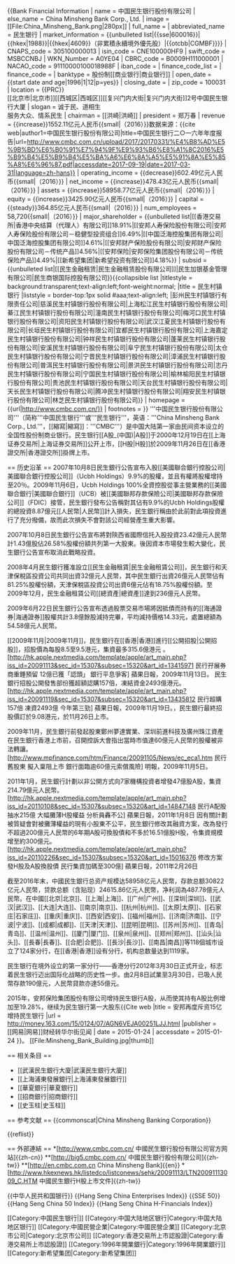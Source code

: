{{Bank Financial Information
| name = 中国民生银行股份有限公司
| else_name = China Minsheng Bank Corp., Ltd.
| image = [[File:China_Minsheng_Bank.png|280px]]
| full_name = 
| abbreviated_name = 民生银行
| market_information = {{unbulleted list|{{sse|600016}}|{{hkex|1988}}|{{hkex|4609}}（非累積永續境外優先股）|{{otcbb|CGMBF}}}}
| CNAPS_code = 305100000013
| isin_code = CNE100000HF9
| swift_code = MSBCCNBJ
| WKN_Number = A0YE04
| CBRC_code = B0009H111000001
| NACAO_code = 91110000100018988F
| iban_code =
| finance_code_list = 
| finance_code = 
| banktype = 股份制[[商业银行|商业银行]]
| open_date = {{start date and age|1996|1|12|p=yes}}
| closing_date =
| zip_code = 100031
| location = {{PRC}}<br>[[北京市|北京市]][[西城区|西城区]][[复兴门内大街|复兴门内大街]]2号中国民生银行大厦
| slogan = 诚于民、道相生<br/>服务大众、情系民生
| chairman = [[洪崎|洪崎]]
| president = 郑万春
| revenue = {{increase}}1552.11亿元人民币{{small|（2016）}}<ref name="report">数据来源：{{cite web|author1=中国民生银行股份有限公司|title=中国民生银行二○一六年年度报告|url=http://www.cmbc.com.cn/upload/2017/20170331/%E4%B8%AD%E5%9B%BD%E6%B0%91%E7%94%9F%E9%93%B6%E8%A1%8C2016%E5%B9%B4%E5%B9%B4%E5%BA%A6%E6%8A%A5%E5%91%8A%E5%85%A8%E6%96%87.pdf|accessdate=2017-09-19|date=2017-03-31|language=zh-hans}}</ref>
| operating_income = {{decrease}}602.49亿元人民币{{small|（2016）}}<ref name="report"></ref>
| net_income = {{increase}}478.43亿元人民币{{small|（2016）}}<ref name="report"></ref>
| assets = {{increase}}58958.77亿元人民币{{small|（2016）}}<ref name="report"></ref>
| equity = {{increase}}3425.90亿元人民币{{small|（2016）}}<ref name="report"></ref>
| capital = {{steady}}364.85亿元人民币{{small|（2016）}}<ref name="report"></ref>
| num_employees = 58,720{{small|（2016）}}<ref name="report"></ref>
| major_shareholder = {{unbulleted list|[[香港交易所|香港中央结算（代理人）有限公司]]18.91%|[[安邦人寿保险股份有限公司|安邦人寿保险股份有限公司－稳健型投资组合]]6.49%|[[中国泛海控股集团有限公司|中国泛海控股集团有限公司]]4.61%|[[安邦财产保险股份有限公司|安邦财产保险股份有限公司－传统产品]]4.56%|[[安邦保险|安邦保险集团股份有限公司－传统保险产品]]4.49%|[[新希望集团|新希望投资有限公司]]4.18%}}
| subsid = {{unbulleted list|[[民生金融租赁|民生金融租赁股份有限公司]]|民生加银基金管理有限公司|民生商银国际控股有限公司}}{{collapsible list
  |titlestyle = background:transparent;text-align:left;font-weight:normal;
  |title = 民生村镇银行
  |liststyle = border-top:1px solid #aaa;text-align:left;
|彭州民生村镇银行有限责任公司|慈溪民生村镇银行股份有限公司|上海松江民生村镇银行股份有限公司|綦江民生村镇银行股份有限公司|潼南民生村镇银行股份有限公司|梅河口民生村镇银行股份有限公司|资阳民生村镇银行股份有限公司|武汉江夏民生村镇银行股份有限公司|长垣民生村镇银行股份有限公司|宜都民生村镇银行股份有限公司|上海嘉定民生村镇银行股份有限公司|钟祥民生村镇银行股份有限公司|蓬莱民生村镇银行股份有限公司|安溪民生村镇银行股份有限公司|阜宁民生村镇银行股份有限公司|太仓民生村镇银行股份有限公司|宁晋民生村镇银行股份有限公司|漳浦民生村镇银行股份有限公司|普洱民生村镇银行股份有限公司|景洪民生村镇银行股份有限公司|志丹民生村镇银行股份有限公司|宁国民生村镇银行股份有限公司|榆林榆阳民生村镇银行股份有限公司|贵池民生村镇银行股份有限公司|天台民生村镇银行股份有限公司|天长民生村镇银行股份有限公司|腾冲民生村镇银行股份有限公司|翔安民生村镇银行股份有限公司|林芝民生村镇银行股份有限公司}}
| homepage = {{url|http://www.cmbc.com.cn/}}
| footnotes = 
}}
'''中国民生银行股份有限公司'''（简称'''中国民生银行'''或'''民生银行'''，英语：'''China Minsheng Bank Corp., Ltd.'''，[[縮寫|縮寫]]：'''CMBC'''）是中国大陆第一家由民间资本设立的全国性股份制商业银行。民生银行[[A股_(中国)|A股]]于2000年12月19日在[[上海证券交易所|上海证券交易所]]公开上市，[[H股|H股]]於2009年11月26日在[[香港證交所|香港證交所]]掛牌上市。

== 历史沿革 ==
2007年10月8日民生銀行公告宣布入股[[美國聯合銀行控股公司|美國聯合銀行控股公司]]（Ucbh Holdings）9.9%的股權，並且有權將股權增持至20％。2009年11月6日，Ucbh Holdings 100%全資控股從事主營業務的[[美國聯合銀行|美國聯合銀行]]（UCB）被[[美國聯邦存款保險公司|美國聯邦存款保險公司]]（FDIC）接管，民生銀行發布公告稱對其佔有9.9%的Ucbh Holdings股權的總投資8.87億元[[人民幣|人民幣]]計入損失，民生銀行稱由於此前對此項投資進行了充分撥備，故而此次損失不會對該公司經營產生重大影響。

2007年10月8日民生銀行公告宣布將對陝西省國際信托入股投資23.42億元人民幣計1.43億股佔26.58%股權份額共列第一大股東。後因資本市場發生較大變化，民生銀行公告宣布取消此戰略投資。

2008年4月民生銀行獲准設立[[民生金融租賃|民生金融租賃公司]]，民生銀行和天津保稅區投資公司共同出資32億元人民幣，其中民生銀行出資26億元人民幣佔有81.25%股權份額，天津保稅區投資公司出資6億元佔有18.75%股權份額。至2009年12月，民生金融租賃公司[[總資產|總資產]]達到236億元人民幣。

2009年6月22日民生銀行公告宣布透過股票交易市場將因抵債而持有的[[海通證券|海通證券]]股權共計3.8億餘股減持完畢，平均減持價格14.33元，處置總額為54.58億元人民幣。

[[2009年11月|2009年11月]]，民生銀行在[[香港|香港]]進行[[公開招股|公開招股]]，招股價為每股8.5至9.5港元，集資最多315.6億港元
。<ref>[http://hk.apple.nextmedia.com/template/apple/art_main.php?iss_id=20091113&sec_id=15307&subsec=15320&art_id=13415971 民行孖展券商重錘預留 12億已獲「認頭」 銀行平息爭客] 蘋果日報，2009年11月13日。</ref> 民生銀行招股公開發售部份獲超額認購157倍，凍結資金2493億港元。<ref>[http://hk.apple.nextmedia.com/template/apple/art_main.php?iss_id=20091119&sec_id=15307&subsec=15320&art_id=13435812 民行超購 157倍 凍資2493億 今年第三勁] 蘋果日報，2009年11月19日。</ref>，民生銀行最終招股價訂於9.08港元，於11月26日上市。

2009年11月，民生銀行前發起股東鄭州夢達實業、深圳前進科技及廣州珠江資產在民生銀行香港上市前，召開控訴大會指出當時市值達60億元人民幣的股權被非法轉讓。<ref>[http://www.mpfinance.com/htm/Finance/20091105/News/ec_eca1.htm 民行舊股東 擬入稟阻上市  銀行面臨逾60億元索償風險] 明報，2009年11月5日。</ref>

2011年1月，民生銀行計劃以非公開方式向7家機構投資者增發47億股A股，集資214.79億元人民幣。<ref>[http://hk.apple.nextmedia.com/template/apple/art_main.php?iss_id=20110108&sec_id=15307&subsec=15320&art_id=14847148 民行A配股抽水215億 大幅攤薄H股權益 分析員轟不公] 蘋果日報，2011年1月8日</ref> 因有關計劃被質疑會對被攤薄權益的現有小股東不公平，民生銀行修改其融資方案，改為發行不超過200億元人民幣的6年期A股可換股債和不多於16.51億股H股，令集資規模增至約300億元。<ref>[http://hk.apple.nextmedia.com/template/apple/art_main.php?iss_id=20110226&sec_id=15307&subsec=15320&art_id=15016376 修改方案 發H股及A股換股債 民行集資加碼至300億] 蘋果日報，2011年2月26日</ref>

截至2016年末，中國民生銀行总资产规模达58958亿元人民幣，存款总额30822亿元人民幣，贷款总额（含贴现）24615.86亿元人民幣，净利润為487.78億元人民幣。在中國[[北京|北京]]、[[上海|上海]]、[[广州|广州]]、[[深圳|深圳]]、[[武汉|武汉]]、[[大连|大连]]、[[南京|南京]]、[[杭州|杭州]]、[[太原|太原]]、[[石家庄|石家庄]]、[[重庆|重庆]]、[[西安|西安]]、[[福州|福州]]、[[济南|济南]]、[[宁波|宁波]]、[[成都|成都]]、[[天津|天津]]、[[昆明|昆明]]、[[苏州|苏州]]、[[青岛|青岛]]、[[温州|温州]]、[[厦门|厦门]]、[[泉州|泉州]]、[[郑州|郑州]]、[[汕头|汕头]]、[[長春|長春]]、[[合肥|合肥]]、[[長沙|長沙]]、[[南昌|南昌]]等118個城市设立了124家分行，在[[香港|香港]]设有分行，机构总数量达到1119家。

民生银行在境外设立的第一家分行——香港分行2012年3月30日正式开业，标志着民生银行迈出国际化战略的历史性一步。由2月8日試業至3月30日，已吸人民幣存款190億元，人民幣貸款亦達55億元。

2015年，安邦保险集团股份有限公司增持民生银行A股，从而使其持有A股比例增加至19.28%，继续为民生银行第一大股东<ref name="网易">{{Cite web |title = 安邦再度斥资15亿增持民生银行 |url = http://money.163.com/15/0124/07/AGN6VEJA00251LJJ.html |publisher = [[网易|网易]]财经转华尔街见闻 | date = 2015-01-24 | accessdate = 2015-01-24 }}</ref>。
[[File:Minsheng_Bank_Building.jpg|thumb]]

== 相关条目 ==
* [[武漢民生銀行大廈|武漢民生銀行大廈]]
* [[上海浦東發展銀行|上海浦東發展銀行]]
* [[華夏銀行|華夏銀行]]
* [[招商銀行|招商銀行]]
* [[史玉柱|史玉柱]]

== 参考文献 ==
{{commonscat|China Minsheng Banking Corporation}}

{{reflist}}

== 外部連結 ==
*[http://www.cmbc.com.cn/ 中國民生銀行股份有限公司官方网站]{{zh-cn}}
**[http://big5.cmbc.com.cn/ <nowiki>中國民生銀行股份有限公司</nowiki>]{{zh-tw}}
**[http://en.cmbc.com.cn China Minsheng Bank]{{en}}
*[http://www.hkexnews.hk/listedco/listconews/sehk/20091113/LTN20091113009_C.HTM 中國民生銀行H股上市文件]{{zh-tw}}

{{中华人民共和国银行}}
{{Hang Seng China Enterprises Index}}
{{SSE 50}}
{{Hang Seng China 50 Index}}
{{Hang Seng China H-Financials Index}}

[[Category:中国民生银行|]]
[[Category:中国大陆地区银行|Category:中国大陆地区银行]]
[[Category:中國民營企業|Category:中國民營企業]]
[[Category:北京市公司|Category:北京市公司]]
[[Category:香港交易所上市認股證|Category:香港交易所上市認股證]]
[[Category:1996年開業銀行|Category:1996年開業銀行]]
[[Category:新希望集团|Category:新希望集团]]